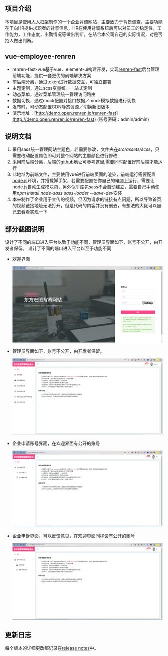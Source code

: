 ## 项目介绍

本项目是使用[人人框架](https://github.com/renrenio/renren-fast-vue)制作的一个企业背调网站，主要致力于背景调查，主要功能在于向HR提供求职者的背景信息，HR在使用背调系统后可以对员工的稳定性，工作能力，工作态度，出勤情况等做出判断，在结合本公司自己的实际情况，对是否招人做出判断。

## vue-employee-renren

- renren-fast-vue基于vue、element-ui构建开发，实现[renren-fast](https://gitee.com/renrenio/renren-fast)后台管理前端功能，提供一套更优的前端解决方案
- 前后端分离，通过token进行数据交互，可独立部署
- 主题定制，通过scss变量统一一站式定制
- 动态菜单，通过菜单管理统一管理访问路由
- 数据切换，通过mock配置对接口数据／mock模拟数据进行切换
- 发布时，可动态配置CDN静态资源／切换新旧版本
- 演示地址：[http://demo.open.renren.io/renren-fast](http://demo.open.renren.io/renren-fast) (账号密码：admin/admin)


## 说明文档
1. 采用sass统一管理网站主题色，若需要修改，文件夹在*src/assets/scss*，只需要改动配置颜色即可对整个网站的主题颜色进行修改
2. 采用前后端分离，后端的[github地址]()可参考这里,需要同时配置好前后端才能运行
3. 此地址为前端文件，主要使用vue进行前端页面的渲染，前端运行需要配置[node.js](https://nodejs.org/en/)环境，并搭载脚手架，若需要配置在你自己的电脑上运行，需要让node.js自动生成模块包，另外似乎库包sass不会自动建立，需要自己手动使用*npm install node-sass sass-loader --save-dev*安装
4. 本来制作了企业用于宣传的视频，但因为请求的链接有点问题，所以导致首页的视频链接地址无法打开，但是代码的内容并没有删去，有想法的大佬可以自己去看看实现一下

## 部分截图说明

设计了不同的端口进入平台以致于功能不同，管理员界面如下，账号不公开，由开发者保留。
设计了不同的端口进入平台以至于功能不同

- 欢迎界面

  ![img](https://github.com/Yproud/vue-employee-renren/blob/main/screen-shot/photo1.png)

- 管理员界面如下，账号不公开，由开发者保留。

  ![img](https://github.com/Yproud/vue-employee-renren/blob/main/screen-shot/photo2.png)

- 企业申请账号界面，在欢迎界面有公开的账号

  ![img](https://github.com/Yproud/vue-employee-renren/blob/main/screen-shot/photo3.png)

- 企业申诉界面，可以反馈意见，在欢迎界面同样设有公开的账号

  ![img](https://github.com/Yproud/vue-employee-renren/blob/main/screen-shot/photo4.png)

## 更新日志

每个版本的详细更改都记录在[release notes](https://github.com/renrenio/renren-fast-vue/releases)中。
